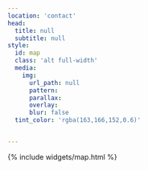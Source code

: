 ```yaml
---
location: 'contact'
head:
  title: null
  subtitle: null
style:
  id: map
  class: 'alt full-width'
  media:
    img:
      url_path: null
      pattern:
      parallax:
      overlay:
      blur: false
  tint_color: 'rgba(163,166,152,0.6)'


---
```

<div class="row">
<div class="col-sm-12">
    {% include widgets/map.html %}
</div>
</div>
